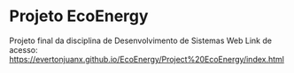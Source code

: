 # Projeto EcoEnergy
Projeto final da disciplina de Desenvolvimento de Sistemas Web
Link de acesso: https://evertonjuanx.github.io/EcoEnergy/Project%20EcoEnergy/index.html
